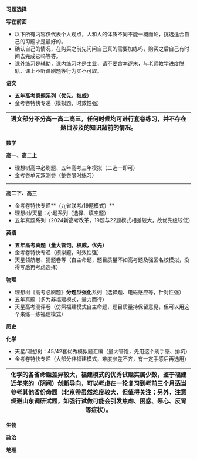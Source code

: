 **习题选择**

**写在前面**

-   以下所有内容仅代表个人观点，人和人的体质不同不能一概而论，挑选适合自己的习题才是最好的。
-   确认自己的情况，在购买之前先问问自己真的需要加练吗，购买之后自己有时间去完成它吗等等。
-   课外练习是辅助，课内练习才是主业，请不要舍本逐末，与老师教学进度脱轨、课上不听课刷题等行为实不可取。

**语文**

-   **五年高考真题系列（优先，权威）**
-   金考卷特快专递（模拟题，时效性强）

| 语文部分不分高一高二高三，任何时候均可进行套卷练习，并不存在题目涉及的知识超前的情况。 |
|----------------------------------------------------------------------------------------|

**数学**

**高一、高二上**

-   理想树高中必刷题、五年高考三年模拟（二选一即可）
-   金考卷单元双测卷（整卷限时练习）

***

**高二下、高三**

-   金考卷特快专递**（九省联考/19题模式）**
-   理想树/天星：小题系列（选择、填空题）
-   五年真题系列（2024新高考改革，19题与22题模式相差较大，故优先级较低）

**英语**

-   **五年高考真题（量大管饱，权威，优先）**
-   金考卷特快专递（模拟题，时效性强）
-   天星领航卷、猜题卷等（自主命题，题目质量不如高考题及强区名校模拟，没得写后再考虑选择）

**物理**

-   理想树《高考必刷题》**分题型强化**系列（选择题、电磁感应等，针对性强）
-   五年真题（多为非福建模式，量力而行）
-   天星高考测评卷（仿照福建模式自主命题，题目质量持保留意见，但可以用这个来练一练福建模式）

**历史**

**化学**

-   天星/理想树：45/42套优秀模拟题汇编（量大管饱，先用这个刷手感、排坑）
-   金考卷特快专递（大部分非福建模式，难度参差不齐，有一定手感后再选用）

| 化学的各省命题差异较大，福建模式的优秀试题实属少数，鉴于福建近年来的（阴间）创新导向，可以考虑在一轮复习到考前三个月适当参考其他省份命题（北京卷虽然难度较大，但值得关注；另外，注意规避山东调研试题，如强行试做可能会引发焦虑、困惑、恶心、反胃等症状）。 |
|------------------------------------------------------------------------------------------------------------------------------------------------------------------------------------------------------------------------------------------------------------|

**生物**

**政治**

**地理**
